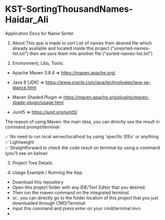 # KST-SortingThousandNames-Haidar_Ali

Application Docs for Name Sorter

1) About
This app is made to sort List of names from desired file which already available and located inside this project
("unsorted-names-list.txt") then we save them into another file ("sorted-names-list.txt")

2) Environment, Libs, Tools:
- Apache Maven 3.8.4    => https://maven.apache.org/

- Java 8 (JDK)          => https://www.oracle.com/java/technologies/java-se-glance.html

- Maven Shaded Plugin   => https://maven.apache.org/plugins/maven-shade-plugin/usage.html

- Junit5                => https://junit.org/junit5/

The reason of using Maven:
the main idea, you can directly see the result in command prompt/terminal

✅  No need to run local server/localhost by using 'specific IDEs' or anything  
✅  Lightweight  
✅  Straightforward to check the code result on terminal by using a command (you'll see on below)

3) Project Tree Details


4) Usage Example / Running the App.
- Download this repository
- Open this project folder with any IDE/Text Editor that you desired. 
- Then run the maven command on the integrated terminal.
- or.. you can directly go to the folder location of this project that you just downloaded through CMD/Terminal
- input this command and press enter on your cmd/terminal
    mvn
-

